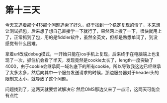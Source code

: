 # 第十三天

今天又追着那个413那个问题追索了好久，终于找到一个稳定复现的情了，本来想让测试抓包，后来想了想自己直接学一下就行了，果然网上搜了一下，很快就用上了，正常抓到了包，用的是fiddler软件，虽然全英文，但都是熟悉单词了，到没感觉有什么困难。

拿着url改成debug模式，一开始只能在ios手机上复现，后来终于在电脑端上也复现了一次，抓住机会看了半天，发现竟然是cookie太长了，length一度突破了4000，由于cookie会继承同一域名底下的所有cookie，所以导致我这边已经继承了太多太多，然后向其中一个服务发送请求的时候，那边服务器对于header头的限制又太小，就导致了这个问题。

问题找到了，这两天就要尝试解决它
然后OMS那边又来了一点活，这两天可能会有点忙